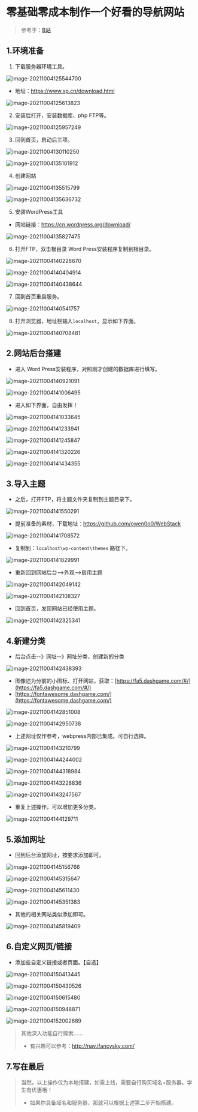 # 零基础零成本制作一个好看的导航网站

> 参考于：[B站](https://www.bilibili.com/video/BV1mE411f76X)

## 1.环境准备

1. 下载服务器环境工具。

![image-20211004125544700](img/image-20211004125544700.png)

- 地址：https://www.xp.cn/download.html

![image-20211004125613823](img/image-20211004125613823.png)

2. 安装后打开，安装数据库、php FTP等。

![image-20211004125957249](img/image-20211004125957249.png)

3. 回到首页，启动后三项。

![image-20211004130110250](img/image-20211004130110250.png)

![image-20211004135101912](img/image-20211004135101912.png)

4. 创建网站

![image-20211004135515799](img/image-20211004135515799.png)

![image-20211004135636732](img/image-20211004135636732.png)

5. 安装WordPress工具

- 网站链接：https://cn.wordpress.org/download/

![image-20211004135827475](img/image-20211004135827475.png)

6. 打开FTP，双击根目录 Word Press安装程序复制到根目录。

![image-20211004140228670](img/image-20211004140228670.png)

![image-20211004140404914](img/image-20211004140404914.png)

![image-20211004140438644](img/image-20211004140438644.png)

7. 回到首页重启服务。

![image-20211004140541757](img/image-20211004140541757.png)

8. 打开浏览器，地址栏输入`localhost`，显示如下界面。

![image-20211004140708481](img/image-20211004140708481.png)

## 2.网站后台搭建

- 进入 Word Press安装程序，对照刚才创建的数据库进行填写。

![image-20211004140921091](img/image-20211004140921091.png)

![image-20211004141006495](img/image-20211004141006495.png)

- 进入如下界面，自由发挥！

![image-20211004141033645](img/image-20211004141033645.png)

![image-20211004141233941](img/image-20211004141233941.png)

![image-20211004141245847](img/image-20211004141245847.png)

![image-20211004141320226](img/image-20211004141320226.png)

![image-20211004141434355](img/image-20211004141434355.png)

## 3.导入主题

- 之后，打开FTP，将主题文件夹复制到主题目录下。

![image-20211004141550291](img/image-20211004141550291.png)

- 提前准备的素材，下载地址：https://github.com/owen0o0/WebStack

![image-20211004141708572](img/image-20211004141708572.png)

- 复制到：`localhost\wp-content\themes` 路径下。

![image-20211004141829991](img/image-20211004141829991.png)

- 重新回到网站后台-->外观-->启用主题

![image-20211004142049142](img/image-20211004142049142.png)

![image-20211004142108327](img/image-20211004142108327.png)

- 回到首页，发现网站已经使用主题。

![image-20211004142325341](img/image-20211004142325341.png)

## 4.新建分类

- 后台点击--》网址--》网址分类，创建新的分类

![image-20211004142438393](img/image-20211004142438393.png)

- 图像述为分前的小图标、打开网站，获取：[https://fa5.dashgame.com/#/](https://fa5.dashgame.com/#/)
- [https://fontawesome.dashgame.com/](https://fontawesome.dashgame.com/)

![image-20211004142851008](img/image-20211004142851008.png)

![image-20211004142950738](img/image-20211004142950738.png)

- 上述网址仅作参考，webpress内部已集成。可自行选择。

![image-20211004143210799](img/image-20211004143210799.png)

![image-20211004144244002](img/image-20211004144244002.png)

![image-20211004144318984](img/image-20211004143136094.png)

![image-20211004143228836](img/image-20211004143228836.png)

![image-20211004143247567](img/image-20211004143247567.png)

- 重复上述操作，可以增加更多分类。

![image-20211004144129711](img/image-20211004143640251.png)

## 5.添加网址

- 回到后台添加网址，按要求添加即可。

![image-20211004145156766](img/image-20211004145156766.png)

![image-20211004145315647](img/image-20211004145315647.png)

![image-20211004145611430](img/image-20211004145335964.png)

![image-20211004145351383](img/image-20211004145351383.png)

- 其他的相关网站类似添加即可。

![image-20211004145819409](img/image-20211004145819409.png)

## 6.自定义网页/链接

- 添加些自定义链接或者页面。【自选】

![image-20211004150413445](img/image-20211004150413445.png)

![image-20211004150430526](img/image-20211004150430526.png)

![image-20211004150615480](img/image-20211004150615480.png)

![image-20211004150948871](img/image-20211004150948871.png)

![image-20211004152002689](img/image-20211004152002689.png)

> 其他深入功能自行探索……
>
> - 有兴趣可以参考：http://nav.ifancysky.com/

## 7.写在最后

> 当然，以上操作仅为本地搭建，如需上线，需要自行购买域名+服务器。学生有优惠哦！
>
> - 如果你具备域名和服务器，那就可以根据上述第二步开始搭建。



